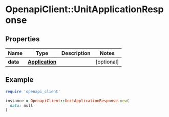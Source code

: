 # OpenapiClient::UnitApplicationResponse

## Properties

| Name | Type | Description | Notes |
| ---- | ---- | ----------- | ----- |
| **data** | [**Application**](Application.md) |  | [optional] |

## Example

```ruby
require 'openapi_client'

instance = OpenapiClient::UnitApplicationResponse.new(
  data: null
)
```

